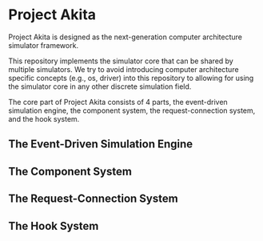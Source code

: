 # Project Akita

Project Akita is designed as the next-generation computer architecture
simulator framework.

This repository implements the simulator core that can be
shared by multiple simulators. We try to avoid introducing computer architecture
specific concepts (e.g., os, driver) into this repository to allowing for
using the simulator core in any other discrete simulation field.

The core part of Project Akita consists of 4 parts, the event-driven simulation
engine, the component system, the request-connection system, and the hook
system.

## The Event-Driven Simulation Engine

## The Component System

## The Request-Connection System

## The Hook System
